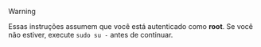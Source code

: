 ﻿> [!WARNING]
> Essas instruções assumem que você está autenticado como **root**. Se você não estiver, execute `sudo su -` antes de continuar.

